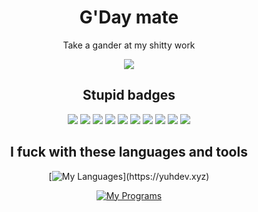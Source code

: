 <div align="center">
  
# G'Day mate
  Take a gander at my shitty work
  
  <img src="https://discord.c99.nl/widget/theme-1/399982893394558989.png">
  
  ## Stupid badges
  ![](https://forthebadge.com/images/badges/0-percent-optimized.svg)
  ![](https://forthebadge.com/images/badges/built-by-developers.svg)
  ![](https://forthebadge.com/images/badges/open-source.svg)
  ![](https://forthebadge.com/images/badges/ctrl-c-ctrl-v.svg)
  ![](https://forthebadge.com/images/badges/it-works-why.svg)
  ![](https://forthebadge.com/images/badges/you-didnt-ask-for-this.svg)
  ![](https://forthebadge.com/images/badges/just-plain-nasty.svg)
  ![](https://forthebadge.com/images/badges/kinda-sfw.svg)
  ![](https://forthebadge.com/images/badges/fuck-it-ship-it.svg)
  ![](https://forthebadge.com/images/badges/ages-18.svg)
  
  ## I fuck with these languages and tools
  [![My Languages](https://skillicons.dev/icons?i=js,cs,cpp,c,py,bash,nodejs,bootstrap,css,html,md,react,)](https://yuhdev.xyz)
  
  [![My Programs](https://skillicons.dev/icons?i=discord,git,github,ps,unity,unreal,vscode,visualstudio,vim)](https://yuhdev.xyz)


  </div>
